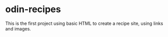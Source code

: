 # odin-recipes

This is the first project using basic HTML to create a recipe site, using links and images.